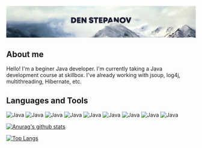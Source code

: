 [![Header](https://github.com/boreman-code/boreman-code/blob/main/assets/mounts.png)](https://github.com/boreman-code)

## About me
Hello! I'm a beginer Java developer. I'm currently taking a Java development course at skillbox. I've already working with jsoup, log4j, multithreading, Hibernate, etc.

## Languages and Tools
![Java](https://img.shields.io/badge/-Java-ECF4EE?style=for-the-badge&logo=java&logoColor=007396)
![Java](https://img.shields.io/badge/-HTML-ECF4EE?style=for-the-badge&logo=HTML5&logoColor=E34F26)
![Java](https://img.shields.io/badge/-CSS-ECF4EE?style=for-the-badge&logo=CSS3&logoColor=1572B6)
![Java](https://img.shields.io/badge/-JSoup-ECF4EE?style=for-the-badge)
![Java](https://img.shields.io/badge/-MySQL-ECF4EE?style=for-the-badge&logo=MySQL&logoColor=4479A1)
![Java](https://img.shields.io/badge/-log4j-ECF4EE?style=for-the-badge&logo=Apache&logoColor=D22128)
![Java](https://img.shields.io/badge/-JUnit-ECF4EE?style=for-the-badge)
![Java](https://img.shields.io/badge/-Git-ECF4EE?style=for-the-badge&logo=Git&logoColor=F05032)
![Java](https://img.shields.io/badge/-Hibernate-ECF4EE?style=for-the-badge)

[![Anurag's github stats](https://github-readme-stats.vercel.app/api?username=boreman-code&show_icons=true&hide_title=true&count_private=true&bg_color=FFFFFF&icon_color=1572B6&text_color=000000)](https://github.com/anuraghazra/github-readme-stats)

[![Top Langs](https://github-readme-stats.vercel.app/api/top-langs/?username=boreman-code)](https://github.com/anuraghazra/github-readme-stats)
